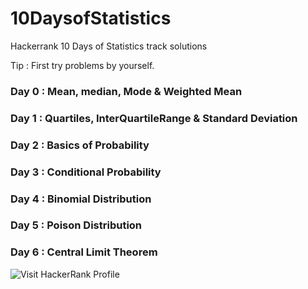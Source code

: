 # 10DaysofStatistics
Hackerrank 10 Days of Statistics track solutions 

Tip : First try problems by yourself.

### Day 0 : Mean, median, Mode & Weighted Mean
### Day 1 : Quartiles, InterQuartileRange & Standard Deviation
### Day 2 : Basics of Probability
### Day 3 : Conditional Probability 
### Day 4 : Binomial Distribution
### Day 5 : Poison Distribution
### Day 6 : Central Limit Theorem

![Visit HackerRank Profile](https://www.hackerrank.com/tarandeeps1197)
